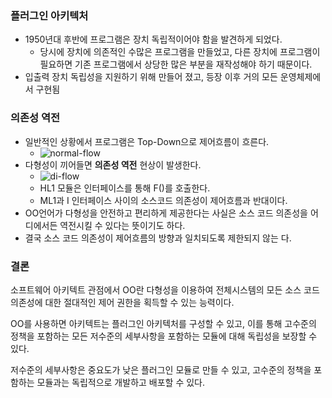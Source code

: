 ### 플러그인 아키텍처
- 1950년대 후반에 프로그램은 장치 독립적이어야 함을 발견하게 되었다.
  - 당시에 장치에 의존적인 수많은 프로그램을 만들었고, 다른 장치에 프로그램이 필요하면 기존 프로그램에서 상당한 많은 부분을 재작성해야 하기 때문이다.
- 입출력 장치 독립성을 지원하기 위해 만들어 졌고, 등장 이후 거의 모든 운영체제에서 구현됨

### 의존성 역전
- 일반적인 상황에서 프로그램은 Top-Down으로 제어흐름이 흐른다.
  - ![normal-flow](https://user-images.githubusercontent.com/17817719/64397753-3c341580-d09d-11e9-8146-51d7ff241682.png)
- 다형성이 끼어들면 **의존성 역전** 현상이 발생한다.
  - ![di-flow](https://user-images.githubusercontent.com/17817719/64397754-3c341580-d09d-11e9-84ec-8be60ad9c031.png)
  - HL1 모듈은 인터페이스를 통해 F()를 호출한다.
  - ML1과 I 인터페이스 사이의 소스코드 의존성이 제어흐름과 반대이다.
- OO언어가 다형성을 안전하고 편리하게 제공한다는 사실은 소스 코드 의존성을 어디에서든 역전시킬 수 있다는 뜻이기도 하다.
- 결국 소스 코드 의존성이 제어흐름의 방향과 일치되도록 제한되지 않는 다.

### 결론
소프트웨어 아키텍트 관점에서 OO란 다형성을 이용하여 전체시스템의 모든 소스 코드 의존성에 대한 절대적인 제어 권한을 획득할 수 있는 능력이다.

OO를 사용하면 아키텍트는 플러그인 아키텍처를 구성할 수 있고, 이를 통해 고수준의 정책을 포함하는 모든 저수준의 세부사항을 포함하는 모듈에 대해 독립성을 보장할 수 있다.

저수준의 세부사항은 중요도가 낮은 플러그인 모듈로 만들 수 있고, 고수준의 정책을 포함하는 모듈과는 독립적으로 개발하고 배포할 수 있다.